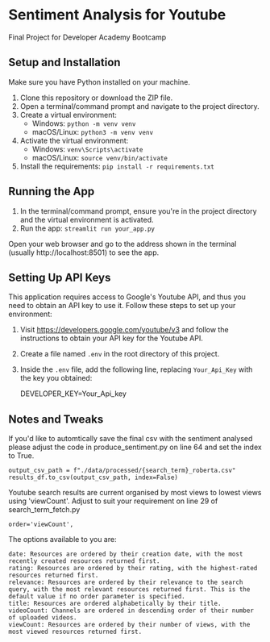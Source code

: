 # Sentiment Analysis for Youtube
Final Project for Developer Academy Bootcamp


## Setup and Installation

Make sure you have Python installed on your machine.

1. Clone this repository or download the ZIP file.
2. Open a terminal/command prompt and navigate to the project directory.
3. Create a virtual environment:
   - Windows: `python -m venv venv`
   - macOS/Linux: `python3 -m venv venv`
4. Activate the virtual environment:
   - Windows: `venv\Scripts\activate`
   - macOS/Linux: `source venv/bin/activate`
5. Install the requirements: `pip install -r requirements.txt`

## Running the App

1. In the terminal/command prompt, ensure you're in the project directory and the virtual environment is activated.
2. Run the app: `streamlit run your_app.py`

Open your web browser and go to the address shown in the terminal (usually http://localhost:8501) to see the app.


## Setting Up API Keys

This application requires access to Google's Youtube API, and thus you need to obtain an API key to use it. Follow these steps to set up your environment:

1. Visit https://developers.google.com/youtube/v3 and follow the instructions to obtain your API key for the Youtube API.
2. Create a file named `.env` in the root directory of this project.
3. Inside the `.env` file, add the following line, replacing `Your_Api_Key` with the key you obtained:

    DEVELOPER_KEY=Your_Api_key 

## Notes and Tweaks

If you'd like to automtically save the final csv with the sentiment analysed please adjust the code in produce_sentiment.py on line 64 and set the index to True.

    output_csv_path = f"./data/processed/{search_term}_roberta.csv"
    results_df.to_csv(output_csv_path, index=False)

Youtube search results are current organised by most views to lowest views using 'viewCount'.
Adjust to suit your requirement on line 29 of search_term_fetch.py

    order='viewCount',

The options available to you are:

    date: Resources are ordered by their creation date, with the most recently created resources returned first.
    rating: Resources are ordered by their rating, with the highest-rated resources returned first.
    relevance: Resources are ordered by their relevance to the search query, with the most relevant resources returned first. This is the default value if no order parameter is specified.
    title: Resources are ordered alphabetically by their title.
    videoCount: Channels are ordered in descending order of their number of uploaded videos.
    viewCount: Resources are ordered by their number of views, with the most viewed resources returned first.
